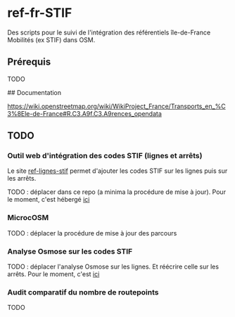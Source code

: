 # ref-fr-STIF
Des scripts pour le suivi de l'intégration des référentiels île-de-France Mobilités (ex STIF) dans OSM.

## Prérequis
TODO

## Documentation

https://wiki.openstreetmap.org/wiki/WikiProject_France/Transports_en_%C3%8Ele-de-France#R.C3.A9f.C3.A9rences_opendata

## TODO
### Outil web d'intégration des codes STIF (lignes et arrêts)
Le site [ref-lignes-stif](https://ref-lignes-stif.5apps.com/) permet d'ajouter les codes STIF sur les lignes puis sur les arrêts.

TODO : déplacer dans ce repo (a minima la procédure de mise à jour). Pour le moment, c'est hébergé [ici](https://github.com/nlehuby/OSM_snippets/tree/master/STIF-to-OSM)

### MicrocOSM
TODO : déplacer la procédure de mise à jour des parcours

### Analyse Osmose sur les codes STIF
TODO : déplacer l'analyse Osmose sur les lignes. Et réécrire celle sur les arrêts. Pour le moment, c'est [ici](https://github.com/nlehuby/OSM_snippets/)

### Audit comparatif du nombre de routepoints
TODO
